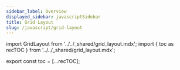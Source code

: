 ```yaml
---
sidebar_label: Overview
displayed_sidebar: javascriptSidebar
title: Grid Layout
slug: /javascript/grid-layout
---
```


import GridLayout from '../../_shared/grid_layout.mdx';
import { toc as recTOC } from '../../_shared/grid_layout.mdx';

export const toc = [...recTOC];

<GridLayout />